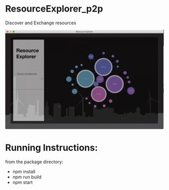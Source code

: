 # ResourceExplorer_p2p
Discover and Exchange resources

<p align="center">
    <img src="resourceExplorer.png" width="750">
</p>

# Running Instructions:
from the package directory:
 - npm install
 - npm run build
 - npm start
